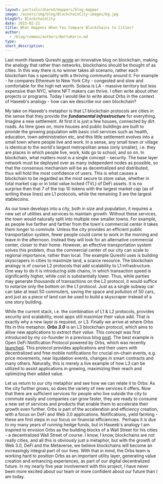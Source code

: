 ```yaml
---
layout: partials/shared/mappers/blog-mapper
image: /assets/img/blog/BlockchainCity-images/bg.jpg
blogUrl: BlockchainCity
date: 2022-02-21
title: What Happens When You Compare Blockchains to Cities?  
author:
  - /blog/common/authors/NettaKorin.md
type:
short_description: 
---
```

Last month Haseeb Qureshi [wrote](https://medium.com/dragonfly-research/blockchains-are-cities-564327013f86) an innovative blog on blockchain, making the analogy that rather than networks, blockchains should be thought of as cities. In this way there is no winner takes all scenario, rather each blockchain has s speciality with a thriving community around it. For example - he compares Ethereum to New York City - congested and slow and comfortable for the high net worth. Solana is LA - massive territory but less expensive than NYC, where NFT makers can thrive. I often write about other projects or programs. Today I would like to write about Orbs in the context of Haseeb's analogy - how can we describe our own blockchain?

My take on Haseeb's metaphor is that L1 blockchain protocols are cities in the sense that they provide the ***fundamental infrastructure*** for everything. Imagine a new settlement. At first it is just a few houses, connected by dirt roads. As time goes on, more houses and public buildings are built to provide the growing population with basic civil services such as health, education, town administration etc, and this little settlement evolves into a small town where people live and work. In a sense, any small town or village is identical to the world's largest metropolitan areas (only smaller), i.e. they are places in which people live, work, kids go to school, and so on. In blockchain, what matters most is a single concept - security. The base layer network must be deployed over as many independent nodes as possible, so that the consensus mechanism will be as decentralized and distributed, thus will hold the most confidence of users. This is what causes a blockchain to be regarded as the most secure to store value, whether in total market cap or in total value locked (TVL) of DeFi assets. It is no surprise then that 7 of the top 10 tokens with the largest market cap (as of writing these lines) are L1 protocols, while the remaining 3 are the largest stablecoins.

As our town develops into a city, both in size and population, it requires a new set of utilities and services to maintain growth. Without these services, the town would naturally split into multiple new smaller towns. For example, as people live farther and farther from the town's commercial center it takes them longer to commute. Unless the city provides an efficient public transportation system, fewer people could come to work in the morning and leave in the afternoon. Instead they will look for an alternative commercial center, closer to their home. However, an effective transportation system solves this problem, thus the commercial center of our city can scale to regional importance, rather than local. The example Qureshi uses is building skyscrapers in cities to maximize land, a scarce resource. The blockchain analogy is of course L2 protocols that add scalability to L1 infrastructure. One way to do it is introducing side chains, in which transaction speed is significantly higher, while cost is substantially lower. Thus, while parties may generate thousands of transactions on the L2 protocol, it would suffice to notarize only the bottom on the L1 protocol. Just as a single subway car can take at least 50 commuters, saving the space and pollution of 50 cars, and just as a piece of land can be used to build a skyscraper instead of a one story building.

While the current stack, i.e. the combination of L1 & L2 protocols, provides security and scalability, most apps still maximize their value add. That is exactly why a new layer is required, or L3. Finally we arrive at where Orbs fits in this metaphor. ***Orbs 3.0*** is an L3 blockchain protocol, which aims to allow new applications to *extract their value*. This concept was first introduced by my co-founder in a previous blog [post](https://www.orbs.com/How-Orbs-Hybrid-Architecture-Is-Becoming-a-Game-Changer-in-DeFi/). The best example is Open DeFi Notification Protocol powered by Orbs, which was recently [launched](https://www.orbs.com/notifications-launch/). This protocol provides applications and their users with decentralized and free mobile notifications for crucial on-chain events, e.g. price movements, near liquidation events, changes in smart contracts and many others. Naturally, this is merely a live example of how L3 can be utilized to assist applications in growing, maximizing their reach and optimizing their added value.

Let us return to our city metaphor and see how we can relate it to Orbs: As the city further grows, so does the variety of new services it offers. Now that there are sufficient services for people who live outside the city to commute easily and companies can grow faster, they are ready to consume a new set of services and products that enable them to accelerate their growth even further. Orbs is part of the acceleration and efficiency creation, with a focus on DeFi and Web 3.0 applications. Notifications, yield farming - these are first steps in our focus on financial efficiencies.  Perhaps it is due to my many years of running hedge funds, but in Haseeb's analogy I am inspired to envision Orbs as the building blocks of a Wall Street for his cities - a decentralized Wall Street of course. I know, I know, blockchains are not really cities, and all this is obviously just a metaphor, but with the growth of Web 3.0, DeFi and the Metaverse, we believe blockchains will become an increasingly integral part of our lives. With that in mind, the Orbs team is working hard to position Orbs as an important utility layer, generating value creation and enhancing experiences, as part of our digital decentralized future. In my nearly five year involvement with this project, I have never been more excited about our team or more confident about our future than I am today.
